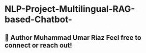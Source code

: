 # NLP-Project-Multilingual-RAG-based-Chatbot-
## 👤 Author  **Muhammad Umar Riaz**  Feel free to connect or reach out!
